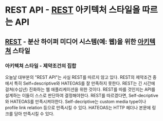 # REST API - <u>REST</u> 아키텍처 스타일을 따르는 API
## <u>REST</u> - 분산 하이퍼 미디어 시스템(예: 웹)을 위한 <u>아키텍쳐</u> 스타일
### 아키텍쳐 스타일 - 제약조건의 집합


오늘날 대부분의 "REST API"는 사실 REST를 따르지 않고 있다.
REST의 제약조건 중에서 특히 Self=descriptive와 HATEOAS를 잘 만족하지 못한다.
REST는 긴 시간에 걸쳐(수십년) 진화하는 웹 애플리케이션을 위한 것이다.
REST를 따를 것인지는 API를 설계하는 이들이 스스로 판단하여 결정해야한다.
REST를 따르겠다면, Self-decriptive와 HATEOAS를 만족시켜야한다.
Self-decriptive는 custom media type이나 profile link relation 등으로 만족시킬 수 있다.
HATEOAS는 HTTP 헤더나 본문에 링크를 담아 만족시킬 수 있다.
